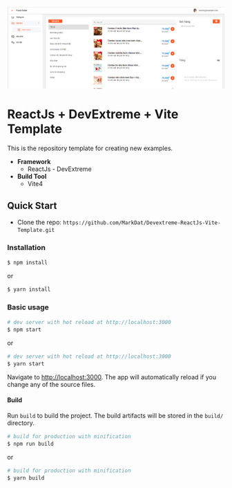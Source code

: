 ![](./demo.png)
# ReactJs + DevExtreme + Vite Template

This is the repository template for creating new examples.

- **Framework**
    - ReactJs - DevExtreme
- **Build Tool**    
    - Vite4

## Quick Start

- Clone the repo: `https://github.com/MarkDat/Devextreme-ReactJs-Vite-Template.git`

### Installation

``` bash
$ npm install
```

or

``` bash
$ yarn install
```

### Basic usage

``` bash
# dev server with hot reload at http://localhost:3000
$ npm start 
```

or 

``` bash
# dev server with hot reload at http://localhost:3000
$ yarn start
```

Navigate to [http://localhost:3000](http://localhost:3000). The app will automatically reload if you change any of the source files.

#### Build

Run `build` to build the project. The build artifacts will be stored in the `build/` directory.

```bash
# build for production with minification
$ npm run build
```

or

```bash
# build for production with minification
$ yarn build
```
